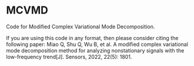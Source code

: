 # MCVMD
Code for Modified Complex Variational Mode Decomposition.

If you are using this code in any format, then please consider citing the following paper:
Miao Q, Shu Q, Wu B, et al. A modified complex variational mode decomposition method for analyzing nonstationary signals with the low-frequency trend[J]. Sensors, 2022, 22(5): 1801.
